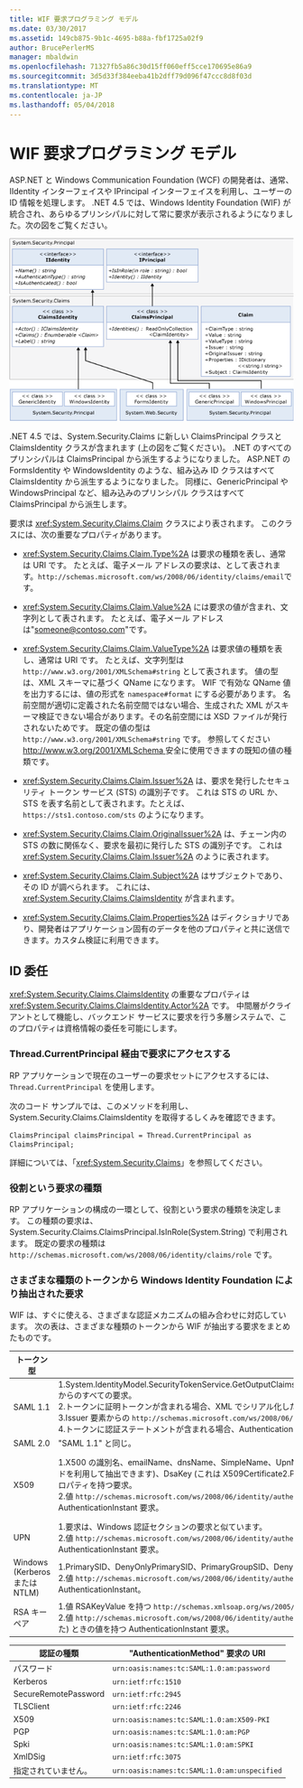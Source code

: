 ```yaml
---
title: WIF 要求プログラミング モデル
ms.date: 03/30/2017
ms.assetid: 149cb875-9b1c-4695-b88a-fbf1725a02f9
author: BrucePerlerMS
manager: mbaldwin
ms.openlocfilehash: 71327fb5a86c30d15ff060eff5cce170695e86a9
ms.sourcegitcommit: 3d5d33f384eeba41b2dff79d096f47ccc8d8f03d
ms.translationtype: MT
ms.contentlocale: ja-JP
ms.lasthandoff: 05/04/2018
---
```

# <a name="wif-claims-programming-model"></a>WIF 要求プログラミング モデル
ASP.NET と Windows Communication Foundation (WCF) の開発者は、通常、IIdentity インターフェイスや IPrincipal インターフェイスを利用し、ユーザーの ID 情報を処理します。 .NET 4.5 では、Windows Identity Foundation (WIF) が統合され、あらゆるプリンシパルに対して常に要求が表示されるようになりました。次の図をご覧ください。  
  
 ![WIF 要求プログラミング モデル](../../../docs/framework/security/media/wifclaimsprogrammingmodel.png "WIFClaimsProgrammingModel")  
  
 .NET 4.5 では、System.Security.Claims に新しい ClaimsPrincipal クラスと ClaimsIdentity クラスが含まれます (上の図をご覧ください)。 .NET のすべてのプリンシパルは ClaimsPrincipal から派生するようになりました。 ASP.NET の FormsIdentity や WindowsIdentity のような、組み込み ID クラスはすべて ClaimsIdentity から派生するようになりました。 同様に、GenericPrincipal や WindowsPrincipal など、組み込みのプリンシパル クラスはすべて ClaimsPrincipal から派生します。  
  
 要求は <xref:System.Security.Claims.Claim> クラスにより表されます。 このクラスには、次の重要なプロパティがあります。  
  
-   <xref:System.Security.Claims.Claim.Type%2A> は要求の種類を表し、通常は URI です。 たとえば、電子メール アドレスの要求は、として表されます。`http://schemas.microsoft.com/ws/2008/06/identity/claims/email`です。  
  
-   <xref:System.Security.Claims.Claim.Value%2A> には要求の値が含まれ、文字列として表されます。 たとえば、電子メール アドレスは"someone@contoso.com"です。  
  
-   <xref:System.Security.Claims.Claim.ValueType%2A> は要求値の種類を表し、通常は URI です。 たとえば、文字列型は `http://www.w3.org/2001/XMLSchema#string` として表されます。 値の型は、XML スキーマに基づく QName になります。 WIF で有効な QName 値を出力するには、値の形式を `namespace#format` にする必要があります。 名前空間が適切に定義された名前空間ではない場合、生成された XML がスキーマ検証できない場合があります。その名前空間には XSD ファイルが発行されないためです。 既定の値の型は `http://www.w3.org/2001/XMLSchema#string` です。 参照してください[ http://www.w3.org/2001/XMLSchema ](http://go.microsoft.com/fwlink/?LinkId=209155)安全に使用できますの既知の値の種類です。  
  
-   <xref:System.Security.Claims.Claim.Issuer%2A> は、要求を発行したセキュリティ トークン サービス (STS) の識別子です。 これは STS の URL か、STS を表す名前として表されます。たとえば、`https://sts1.contoso.com/sts` のようになります。  
  
-   <xref:System.Security.Claims.Claim.OriginalIssuer%2A> は、チェーン内の STS の数に関係なく、要求を最初に発行した STS の識別子です。 これは <xref:System.Security.Claims.Claim.Issuer%2A> のように表されます。  
  
-   <xref:System.Security.Claims.Claim.Subject%2A> はサブジェクトであり、その ID が調べられます。 これには、<xref:System.Security.Claims.ClaimsIdentity> が含まれます。  
  
-   <xref:System.Security.Claims.Claim.Properties%2A> はディクショナリであり、開発者はアプリケーション固有のデータを他のプロパティと共に送信できます。カスタム検証に利用できます。  
  
## <a name="identity-delegation"></a>ID 委任  
 <xref:System.Security.Claims.ClaimsIdentity> の重要なプロパティは <xref:System.Security.Claims.ClaimsIdentity.Actor%2A> です。 中間層がクライアントとして機能し、バックエンド サービスに要求を行う多層システムで、このプロパティは資格情報の委任を可能にします。  
  
### <a name="accessing-claims-through-threadcurrentprincipal"></a>Thread.CurrentPrincipal 経由で要求にアクセスする  
 RP アプリケーションで現在のユーザーの要求セットにアクセスするには、`Thread.CurrentPrincipal` を使用します。  
  
 次のコード サンプルでは、このメソッドを利用し、System.Security.Claims.ClaimsIdentity を取得するしくみを確認できます。  
  
```  
ClaimsPrincipal claimsPrincipal = Thread.CurrentPrincipal as ClaimsPrincipal;  
```  
  
 詳細については、「<xref:System.Security.Claims>」を参照してください。  
  
### <a name="role-claim-type"></a>役割という要求の種類  
 RP アプリケーションの構成の一環として、役割という要求の種類を決定します。 この種類の要求は、System.Security.Claims.ClaimsPrincipal.IsInRole(System.String) で利用されます。 既定の要求の種類は `http://schemas.microsoft.com/ws/2008/06/identity/claims/role` です。  
  
### <a name="claims-extracted-by-windows-identity-foundation-from-different-token-types"></a>さまざまな種類のトークンから Windows Identity Foundation により抽出された要求  
 WIF は、すぐに使える、さまざまな認証メカニズムの組み合わせに対応しています。 次の表は、さまざまな種類のトークンから WIF が抽出する要求をまとめたものです。  
  
|トークン型|生成された要求|Windows アクセス トークンにマッピング|  
|-|-|-|  
|SAML 1.1|1.System.IdentityModel.SecurityTokenService.GetOutputClaimsIdentity(System.Security.Claims.ClaimsPrincipal,System.IdentityModel.Protocols.WSTrust.RequestSecurityToken,System.IdentityModel.Scope) からのすべての要求。<br />2.トークンに証明トークンが含まれる場合、XML でシリアル化した確認キーが含まれる `http://schemas.microsoft.com/ws/2008/06/identity/claims/confirmationkey` 要求。<br />3.Issuer 要素からの `http://schemas.microsoft.com/ws/2008/06/identity/claims/samlissuername` 要求。<br />4.トークンに認証ステートメントが含まれる場合、AuthenticationMethod 要求と AuthenticationInstant 要求。|"SAML 1.1" の一覧に含まれる要求に加え、`http://schemas.xmlsoap.org/ws/2005/05/identity/claims/name` タイプの要求を除き、Windows 認証関連の要求が加わり、ID は WindowsClaimsIdentity で表されます。|  
|SAML 2.0|"SAML 1.1" と同じ。|"Windows アカウントにマップされた SAML 1.1" と同じ。|  
|X509|1.X500 の識別名、emailName、dnsName、SimpleName、UpnName、UrlName、拇印、RsaKey (これは X509Certificate2.PublicKey.Keyy プロパティから RSACryptoServiceProvider.ExportParameters メソッドを利用して抽出できます)、DsaKey (これは X509Certificate2.PublicKey.Key プロパティから DSACryptoServiceProvider.ExportParameters メソッドを利用して抽出できます)、X509 証明書の SerialNumber プロパティを持つ要求。<br />2.値 `http://schemas.microsoft.com/ws/2008/06/identity/authenticationmethod/x509` を持つ AuthenticationMethod 要求。 証明書が XmlSchema DateTime 形式で検証されたときの値を持つ AuthenticationInstant 要求。|1.Windows アカウントの完全修飾ドメイン名が `http://schemas.xmlsoap.org/ws/2005/05/identity/claims/name` 要求値として使用されます。 である必要があります。<br />2.Windows にマッピングされていない X509 証明書からの要求と、Windows に証明書をマッピングして取得した Windows アカウントからの要求。|  
|UPN|1.要求は、Windows 認証セクションの要求と似ています。<br />2.値 `http://schemas.microsoft.com/ws/2008/06/identity/authenticationmethod/password` を持つ AuthenticationMethod 要求。 パスワードが XmlSchema DateTime 形式で検証されたときの値を持つ AuthenticationInstant 要求。||  
|Windows (Kerberos または NTLM)|1.PrimarySID、DenyOnlyPrimarySID、PrimaryGroupSID、DenyOnlyPrimaryGroupSID、GroupSID、DenyOnlySID、Name など、アクセス トークンから生成された要求。<br />2.値 `http://schemas.microsoft.com/ws/2008/06/identity/authenticationmethod/windows` を持つ AuthenticationMethod。 Windows アクセス トークンが XMLSchema DateTime 形式で作成されたときの値を持つ AuthenticationInstant。||  
|RSA キー ペア|1.値 RSAKeyValue を持つ `http://schemas.xmlsoap.org/ws/2005/05/identity/claims/rsa` 要求。<br />2.値 `http://schemas.microsoft.com/ws/2008/06/identity/authenticationmethod/signature` を持つ AuthenticationMethod 要求。 RSA キーが XMLSchema DateTime 形式で認証された (つまり、署名が検証された) ときの値を持つ AuthenticationInstant 要求。||  
  
|認証の種類|"AuthenticationMethod" 要求の URI|  
|-|-|  
|パスワード|`urn:oasis:names:tc:SAML:1.0:am:password`|  
|Kerberos|`urn:ietf:rfc:1510`|  
|SecureRemotePassword|`urn:ietf:rfc:2945`|  
|TLSClient|`urn:ietf:rfc:2246`|  
|X509|`urn:oasis:names:tc:SAML:1.0:am:X509-PKI`|  
|PGP|`urn:oasis:names:tc:SAML:1.0:am:PGP`|  
|Spki|`urn:oasis:names:tc:SAML:1.0:am:SPKI`|  
|XmlDSig|`urn:ietf:rfc:3075`|  
|指定されていません。|`urn:oasis:names:tc:SAML:1.0:am:unspecified`|
